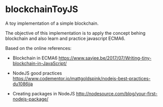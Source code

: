 # blockchainToyJS
A toy implementation of a simple blockchain.

The objective of this implementation is to apply the concept behing blockchain and also learn and practice javascript ECMA6.

Based on the online references:
* Blockchain in ECMA6 https://www.savjee.be/2017/07/Writing-tiny-blockchain-in-JavaScript/

*  NodeJS good practices https://www.codementor.io/mattgoldspink/nodejs-best-practices-du1086jja

* Creating packages in  NodeJS
http://nodesource.com/blog/your-first-nodejs-package/
